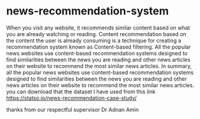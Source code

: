 # news-recommendation-system


When you visit any website, it recommends similar content based on what you are already watching or reading. Content recommendation based on the content the user is already consuming is a technique for creating a recommendation system known as Content-based filtering.
All the popular news websites use content-based recommendation systems designed to find similarities between the news you are reading and other news articles on their website to recommend the most similar news articles.
In summary, all the popular news websites use content-based recommendation systems designed to find similarities between the news you are reading and other news articles on their website to recommend the most similar news articles.
you can download that the dataset I have used from this link https://statso.io/news-recommendation-case-study/

thanks from our respectful supervisor Dr Adnan Amin 

